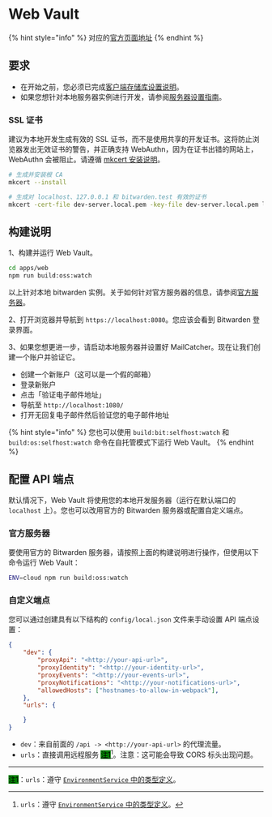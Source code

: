 # Web Vault

{% hint style="info" %}
对应的[官方页面地址](https://contributing.bitwarden.com/getting-started/clients/web-vault/)
{% endhint %}

## 要求 <a href="#requirements" id="requirements"></a>

* 在开始之前，您必须已完成[客户端存储库设置说明](../)。
* 如果您想针对本地服务器实例进行开发，请参阅[服务器设置指南](../../server/guide.md)。

### SSL 证书 <a href="#ssl-certificate" id="ssl-certificate"></a>

建议为本地开发生成有效的 SSL 证书，而不是使用共享的开发证书。这将防止浏览器发出无效证书的警告，并正确支持 WebAuthn，因为在证书出错的网站上，WebAuthn 会被阻止。请遵循 [mkcert 安装说明](https://github.com/FiloSottile/mkcert#installation)。

```bash
# 生成并安装根 CA
mkcert --install

# 生成对 localhost、127.0.0.1 和 bitwarden.test 有效的证书
mkcert -cert-file dev-server.local.pem -key-file dev-server.local.pem localhost 127.0.0.1 bitwarden.test
```

## 构建说明 <a href="#build-instructions" id="build-instructions"></a>

1、构建并运行 Web Vault。

```bash
cd apps/web
npm run build:oss:watch
```

以上针对本地 bitwarden 实例。关于如何针对官方服务器的信息，请参阅[官方服务器](./#official-server)。

2、打开浏览器并导航到 `https://localhost:8080`。您应该会看到 Bitwarden 登录界面。

3、如果您想更进一步，请启动本地服务器并设置好 MailCatcher。现在让我们创建一个账户并验证它。

* 创建一个新账户（这可以是一个假的邮箱）
* 登录新账户
* 点击「验证电子邮件地址」
* 导航至 `http://localhost:1080/`
* 打开无回复电子邮件然后验证您的电子邮件地址

{% hint style="info" %}
您也可以使用 `build:bit:selfhost:watch` 和 `build:os:selfhost:watch` 命令在自托管模式下运行 Web Vault。
{% endhint %}

## 配置 API 端点 <a href="#configuring-api-endpoints" id="configuring-api-endpoints"></a>

默认情况下，Web Vault 将使用您的本地开发服务器（运行在默认端口的 `localhost` 上）。您也可以改用官方的 Bitwarden 服务器或配置自定义端点。

### 官方服务器 <a href="#official-server" id="official-server"></a>

要使用官方的 Bitwarden 服务器，请按照上面的构建说明进行操作，但使用以下命令运行 Web Vault：

```bash
ENV=cloud npm run build:oss:watch
```

### 自定义端点 <a href="#custom-endpoints" id="custom-endpoints"></a>

您可以通过创建具有以下结构的 `config/local.json` 文件来手动设置 API 端点设置：

```json
{
    "dev": {
        "proxyApi": "<http://your-api-url>",
        "proxyIdentity": "<http://your-identity-url>",
        "proxyEvents": "<http://your-events-url>",
        "proxyNotifications": "<http://your-notifications-url>",
        "allowedHosts": ["hostnames-to-allow-in-webpack"],
    },
    "urls": {

    }
}
```

* `dev`：来自前面的 `/api -> <http://your-api-url>` 的代理流量。
* `urls`：直接调用远程服务 [<mark style="background-color:green;">注1</mark>](#user-content-fn-1)[^1]。注意：这可能会导致 CORS 标头出现问题。

***

<mark style="background-color:green;">注1</mark>：`urls`：遵守 [`EnvironmentService` 中的类型定义](https://github.com/bitwarden/clients/blob/master/libs/common/src/abstractions/environment.service.ts)。

[^1]: `urls`：遵守 [`EnvironmentService` 中的类型定义](https://github.com/bitwarden/clients/blob/master/libs/common/src/abstractions/environment.service.ts)。

